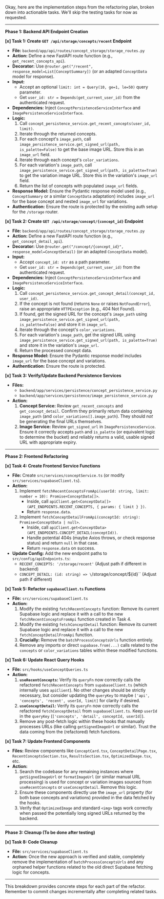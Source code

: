 Okay, here are the implementation steps from the refactoring plan, broken down into actionable tasks. We'll skip the testing tasks for now as requested.

---

**Phase 1: Backend API Endpoint Creation**

**[x] Task 1: Create `GET /api/storage/concepts/recent` Endpoint**

*   **File:** `backend/app/api/routes/concept_storage/storage_routes.py`
*   **Action:** Define a new FastAPI route function (e.g., `get_recent_concepts_api`).
*   **Decorator:** Use `@router.get("/recent", response_model=List[ConceptSummary])` (or an adapted `ConceptData` model for response).
*   **Input:**
    *   Accept an optional `limit: int = Query(10, ge=1, le=50)` query parameter.
    *   Get `user_id: str = Depends(get_current_user_id)` from the authenticated request.
*   **Dependencies:** Inject `ConceptPersistenceServiceInterface` and `ImagePersistenceServiceInterface`.
*   **Logic:**
    1.  Call `concept_persistence_service.get_recent_concepts(user_id, limit)`.
    2.  Iterate through the returned concepts.
    3.  For each concept's `image_path`, call `image_persistence_service.get_signed_url(path, is_palette=False)` to get the base image URL. Store this in an `image_url` field.
    4.  Iterate through each concept's `color_variations`.
    5.  For each variation's `image_path`, call `image_persistence_service.get_signed_url(path, is_palette=True)` to get the variation image URL. Store this in the variation's `image_url` field.
    6.  Return the list of concepts with populated `image_url` fields.
*   **Response Model:** Ensure the Pydantic response model used (e.g., `ConceptSummary` or a similar `ConceptData` adaptation) includes `image_url` for the base concept and nested `image_url` for variations.
*   **Authentication:** Ensure the route is protected by the existing auth setup for the `/storage` router.

**[x] Task 2: Create `GET /api/storage/concept/{concept_id}` Endpoint**

*   **File:** `backend/app/api/routes/concept_storage/storage_routes.py`
*   **Action:** Define a new FastAPI route function (e.g., `get_concept_detail_api`).
*   **Decorator:** Use `@router.get("/concept/{concept_id}", response_model=ConceptDetail)` (or an adapted `ConceptData` model).
*   **Input:**
    *   Accept `concept_id: str` as a path parameter.
    *   Get `user_id: str = Depends(get_current_user_id)` from the authenticated request.
*   **Dependencies:** Inject `ConceptPersistenceServiceInterface` and `ImagePersistenceServiceInterface`.
*   **Logic:**
    1.  Call `concept_persistence_service.get_concept_detail(concept_id, user_id)`.
    2.  If the concept is not found (returns `None` or raises `NotFoundError`), raise an appropriate `HTTPException` (e.g., 404 Not Found).
    3.  If found, get the signed URL for the concept's `image_path` using `image_persistence_service.get_signed_url(path, is_palette=False)` and store it in `image_url`.
    4.  Iterate through the concept's `color_variations`.
    5.  For each variation's `image_path`, get the signed URL using `image_persistence_service.get_signed_url(path, is_palette=True)` and store it in the variation's `image_url`.
    6.  Return the processed concept data.
*   **Response Model:** Ensure the Pydantic response model includes `image_url` for the base concept and variations.
*   **Authentication:** Ensure the route is protected.

**[x] Task 3: Verify/Update Backend Persistence Services**

*   **Files:**
    *   `backend/app/services/persistence/concept_persistence_service.py`
    *   `backend/app/services/persistence/image_persistence_service.py`
*   **Action:**
    1.  **Concept Service:** Review `get_recent_concepts` and `get_concept_detail`. Confirm they primarily return data containing `image_path` (and `color_variations[].image_path`). They should *not* be generating the final URLs themselves.
    2.  **Image Service:** Review `get_signed_url` in `ImagePersistenceService`. Ensure it correctly accepts `path` and `is_palette` (or equivalent logic to determine the bucket) and reliably returns a valid, usable signed URL with appropriate expiry.

---

**Phase 2: Frontend Refactoring**

**[x] Task 4: Create Frontend Service Functions**

*   **File:** Create `src/services/conceptService.ts` (or modify `src/services/supabaseClient.ts`).
*   **Action:**
    1.  Implement `fetchRecentConceptsFromApi(userId: string, limit: number = 10): Promise<ConceptData[]>`.
        *   Inside, call `apiClient.get<ConceptData[]>(API_ENDPOINTS.RECENT_CONCEPTS, { params: { limit } })`.
        *   Return `response.data`.
    2.  Implement `fetchConceptDetailFromApi(conceptId: string): Promise<ConceptData | null>`.
        *   Inside, call `apiClient.get<ConceptData>(API_ENDPOINTS.CONCEPT_DETAIL(conceptId))`.
        *   Handle potential 404s (maybe Axios throws, or check response status) and return `null` in that case.
        *   Return `response.data` on success.
*   **Update Config:** Add the new endpoint paths to `src/config/apiEndpoints.ts`:
    *   `RECENT_CONCEPTS: '/storage/recent'` (Adjust path if different in backend)
    *   `CONCEPT_DETAIL: (id: string) => \`/storage/concept/${id}\`` (Adjust path if different)

**[x] Task 5: Refactor `supabaseClient.ts` Functions**

*   **File:** `src/services/supabaseClient.ts`
*   **Action:**
    1.  Modify the existing `fetchRecentConcepts` function: Remove its current Supabase logic and replace it with a call to the new `fetchRecentConceptsFromApi` function created in Task 4.
    2.  Modify the existing `fetchConceptDetail` function: Remove its current Supabase logic and replace it with a call to the new `fetchConceptDetailFromApi` function.
    3.  **Crucially:** Remove the `batchProcessConceptsUrls` function entirely.
    4.  Remove any imports or direct `supabase.from(...)` calls related to the `concepts` or `color_variations` tables within these modified functions.

**[x] Task 6: Update React Query Hooks**

*   **File:** `src/hooks/useConceptQueries.ts`
*   **Action:**
    1.  **`useRecentConcepts`:** Verify its `queryFn` now correctly calls the refactored `fetchRecentConcepts` from `supabaseClient.ts` (which internally uses `apiClient`). No other changes should be strictly necessary, but consider updating the `queryKey` to maybe `['api', 'concepts', 'recent', userId, limit]` for clarity if desired.
    2.  **`useConceptDetail`:** Verify its `queryFn` now correctly calls the refactored `fetchConceptDetail` from `supabaseClient.ts`. Keep `userId` in the `queryKey` (`['concepts', 'detail', conceptId, userId]`).
    3.  Remove any post-fetch logic within these hooks that manually processes URLs (like calling `getSignedImageUrl` or similar). Trust the data coming from the (refactored) fetch functions.

**[x] Task 7: Update Frontend Components**

*   **Files:** Review components like `ConceptCard.tsx`, `ConceptDetailPage.tsx`, `RecentConceptsSection.tsx`, `ResultsSection.tsx`, `OptimizedImage.tsx`, etc.
*   **Action:**
    1.  Search the codebase for any remaining instances where `getSignedImageUrl` or `formatImageUrl` (or similar manual URL processing) is used for concept or variation images sourced from `useRecentConcepts` or `useConceptDetail`. Remove this logic.
    2.  Ensure these components directly use the `image_url` property (for both base concepts and variations) provided in the data fetched by the hooks.
    3.  Verify that `OptimizedImage` and standard `<img>` tags work correctly when passed the potentially long signed URLs returned by the backend.

---

**Phase 3: Cleanup (To be done after testing)**

**[x] Task 8: Code Cleanup**

*   **File:** `src/services/supabaseClient.ts`
*   **Action:** Once the new approach is verified and stable, completely remove the implementation of `batchProcessConceptsUrls` and any orphaned helper functions related to the old direct Supabase fetching logic for concepts.

---

This breakdown provides concrete steps for each part of the refactor. Remember to commit changes incrementally after completing related tasks.